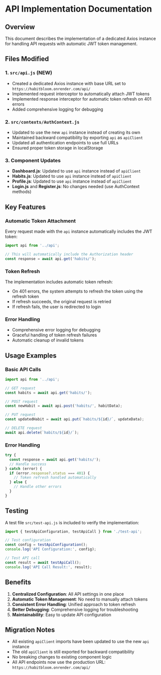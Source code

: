 # API Implementation Documentation

## Overview
This document describes the implementation of a dedicated Axios instance for handling API requests with automatic JWT token management.

## Files Modified

### 1. `src/api.js` (NEW)
- Created a dedicated Axios instance with base URL set to `https://habitbloom.onrender.com/api/`
- Implemented request interceptor to automatically attach JWT tokens
- Implemented response interceptor for automatic token refresh on 401 errors
- Added comprehensive logging for debugging

### 2. `src/contexts/AuthContext.js`
- Updated to use the new `api` instance instead of creating its own
- Maintained backward compatibility by exporting `api` as `apiClient`
- Updated all authentication endpoints to use full URLs
- Ensured proper token storage in localStorage

### 3. Component Updates
- **Dashboard.js**: Updated to use `api` instance instead of `apiClient`
- **Habits.js**: Updated to use `api` instance instead of `apiClient`
- **Profile.js**: Updated to use `api` instance instead of `apiClient`
- **Login.js** and **Register.js**: No changes needed (use AuthContext methods)

## Key Features

### Automatic Token Attachment
Every request made with the `api` instance automatically includes the JWT token:
```javascript
import api from '../api';

// This will automatically include the Authorization header
const response = await api.get('habits/');
```

### Token Refresh
The implementation includes automatic token refresh:
- On 401 errors, the system attempts to refresh the token using the refresh token
- If refresh succeeds, the original request is retried
- If refresh fails, the user is redirected to login

### Error Handling
- Comprehensive error logging for debugging
- Graceful handling of token refresh failures
- Automatic cleanup of invalid tokens

## Usage Examples

### Basic API Calls
```javascript
import api from '../api';

// GET request
const habits = await api.get('habits/');

// POST request
const newHabit = await api.post('habits/', habitData);

// PUT request
const updatedHabit = await api.put(`habits/${id}/`, updateData);

// DELETE request
await api.delete(`habits/${id}/`);
```

### Error Handling
```javascript
try {
  const response = await api.get('habits/');
  // Handle success
} catch (error) {
  if (error.response?.status === 401) {
    // Token refresh handled automatically
  } else {
    // Handle other errors
  }
}
```

## Testing

A test file `src/test-api.js` is included to verify the implementation:
```javascript
import { testApiConfiguration, testApiCall } from './test-api';

// Test configuration
const config = testApiConfiguration();
console.log('API Configuration:', config);

// Test API call
const result = await testApiCall();
console.log('API Call Result:', result);
```

## Benefits

1. **Centralized Configuration**: All API settings in one place
2. **Automatic Token Management**: No need to manually attach tokens
3. **Consistent Error Handling**: Unified approach to token refresh
4. **Better Debugging**: Comprehensive logging for troubleshooting
5. **Maintainability**: Easy to update API configuration

## Migration Notes

- All existing `apiClient` imports have been updated to use the new `api` instance
- The old `apiClient` is still exported for backward compatibility
- No breaking changes to existing component logic
- All API endpoints now use the production URL: `https://habitbloom.onrender.com/api/`
